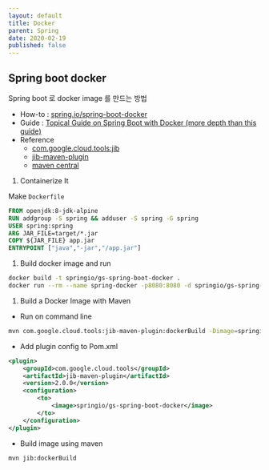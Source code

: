 ```yaml
---
layout: default
title: Docker
parent: Spring
date: 2020-02-19
published: false
---
```


## Spring boot docker

Spring boot 로 docker image 를 만드는 방법

- How-to : [spring.io/spring-boot-docker](https://spring.io/guides/gs/spring-boot-docker/)
- Guide : [Topical Guide on Spring Boot with Docker (more depth than this guide)](https://spring.io/guides/topicals/spring-boot-docker)
- Reference
  - [com.google.cloud.tools:jib](https://github.com/GoogleContainerTools/jib)
  - [jib-maven-plugin](https://github.com/GoogleContainerTools/jib/tree/master/jib-maven-plugin)
  - [maven central](https://mvnrepository.com/artifact/com.google.cloud.tools/jib-maven-plugin)

1. Containerize It

Make `Dockerfile`

```dockerfile
FROM openjdk:8-jdk-alpine
RUN addgroup -S spring && adduser -S spring -G spring
USER spring:spring
ARG JAR_FILE=target/*.jar
COPY ${JAR_FILE} app.jar
ENTRYPOINT ["java","-jar","/app.jar"]
```

1. Build docker image and run

```bash
docker build -t springio/gs-spring-boot-docker .
docker run --rm --name spring-docker -p8080:8080 -d springio/gs-spring-boot-docker
```

1. Build a Docker Image with Maven

- Run on command line

```bash
mvn com.google.cloud.tools:jib-maven-plugin:dockerBuild -Dimage=springio/gs-spring-boot-docker
```

- Add plugin config to Pom.xml

```xml
<plugin>
    <groupId>com.google.cloud.tools</groupId>
    <artifactId>jib-maven-plugin</artifactId>
    <version>2.0.0</version>
    <configuration>
        <to>
            <image>springio/gs-spring-boot-docker</image>
        </to>
    </configuration>
</plugin>
```

- Build image using maven

```bash
mvn jib:dockerBuild
```
